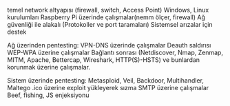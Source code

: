 temel network altyapısı (firewall, switch, Access Point)
	Windows, Linux kurulumları
	Raspberry Pi üzerinde çalışmalar(nemm ölçer, firewall)
  	Ağ güvenliği ile alakalı (Protokoller ve port taramaları)
  	Sistemsel arızalar için destek
  
Ağ üzerinden pentesting:
	VPN-DNS üzerinde çalışmalar
  	Deauth saldırısı
  	WEP-WPA üzerine çalışmalar
  	Bağlantı sonrası (Netdiscover, Nmap, Zenmap, MITM, Apache, Bettercap, Wireshark, HTTP(S)-HSTS)
  	ve bunlardan korunmak üzerine çalışmalar.

Sistem üzerinde pentesting:
	Metasploid, Veil, Backdoor, Multihandler, Maltego
  	.ico üzerine exploit yükleyerek sızma
  	SMTP üzerine çalışmalar
  	Beef, fishing, JS enjeksiyonu
